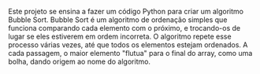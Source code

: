 Este projeto se ensina a fazer um código Python para criar um algoritmo Bubble Sort.
Bubble Sort é um algoritmo de ordenação simples que funciona comparando cada elemento com o próximo, 
e trocando-os de lugar se eles estiverem em ordem incorreta.
O algoritmo repete esse processo várias vezes, até que todos os elementos estejam ordenados. 
A cada passagem, o maior elemento "flutua" para o final do array, como uma bolha, dando origem ao nome do algoritmo.
